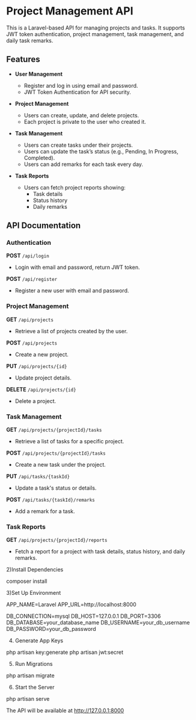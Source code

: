 # Project Management API

This is a Laravel-based API for managing projects and tasks. It supports JWT token authentication, project management, task management, and daily task remarks.

## Features

- **User Management**
  - Register and log in using email and password.
  - JWT Token Authentication for API security.

- **Project Management**
  - Users can create, update, and delete projects.
  - Each project is private to the user who created it.

- **Task Management**
  - Users can create tasks under their projects.
  - Users can update the task’s status (e.g., Pending, In Progress, Completed).
  - Users can add remarks for each task every day.

- **Task Reports**
  - Users can fetch project reports showing:
    - Task details
    - Status history
    - Daily remarks

## API Documentation

### Authentication

**POST** `/api/login`
- Login with email and password, return JWT token.

**POST** `/api/register`
- Register a new user with email and password.

### Project Management

**GET** `/api/projects`
- Retrieve a list of projects created by the user.

**POST** `/api/projects`
- Create a new project.

**PUT** `/api/projects/{id}`
- Update project details.

**DELETE** `/api/projects/{id}`
- Delete a project.

### Task Management

**GET** `/api/projects/{projectId}/tasks`
- Retrieve a list of tasks for a specific project.

**POST** `/api/projects/{projectId}/tasks`
- Create a new task under the project.

**PUT** `/api/tasks/{taskId}`
- Update a task's status or details.

**POST** `/api/tasks/{taskId}/remarks`
- Add a remark for a task.

### Task Reports

**GET** `/api/projects/{projectId}/reports`
- Fetch a report for a project with task details, status history, and daily remarks.



2)Install Dependencies

composer install

3)Set Up Environment

APP_NAME=Laravel
APP_URL=http://localhost:8000

DB_CONNECTION=mysql
DB_HOST=127.0.0.1
DB_PORT=3306
DB_DATABASE=your_database_name
DB_USERNAME=your_db_username
DB_PASSWORD=your_db_password


4) Generate App Keys

php artisan key:generate
php artisan jwt:secret


5) Run Migrations

php artisan migrate


6) Start the Server

php artisan serve


The API will be available at http://127.0.0.1:8000

